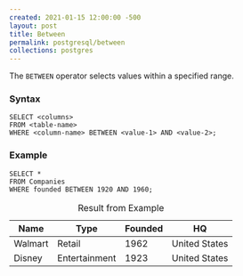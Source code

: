 ```yaml
---
created: 2021-01-15 12:00:00 -500
layout: post
title: Between
permalink: postgresql/between
collections: postgres
---
```


The ```BETWEEN``` operator selects values within a specified range.

### Syntax

```https
SELECT <columns>
FROM <table-name>
WHERE <column-name> BETWEEN <value-1> AND <value-2>;
```

### Example

```https
SELECT *
FROM Companies
WHERE founded BETWEEN 1920 AND 1960;
```


<table>
    <caption>Result from Example</caption>
    <thead>
        <tr>
            <th>Name</th>
            <th>Type</th>
            <th>Founded</th>
            <th>HQ</th>
        </tr>
    </thead>
    <tbody>
        <tr>
            <td>Walmart</td>
            <td>Retail</td>
            <td>1962</td>
            <td>United States</td>
        </tr>
        <tr>
            <td>Disney</td>
            <td>Entertainment</td>
            <td>1923</td>
            <td>United States</td>
        </tr>
    </tbody>
</table>